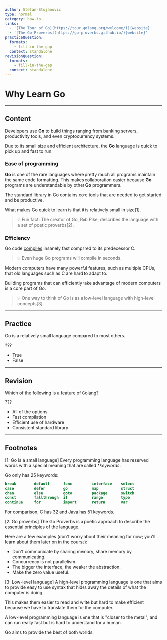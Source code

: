 ```yaml
---
author: Stefan-Stojanovic
type: normal
category: how-to
links:
  - '[The Tour of Go](https://tour.golang.org/welcome/1){website}'
  - '[The Go Proverbs](https://go-proverbs.github.io/){website}'
practiceQuestion:
  formats:
    - fill-in-the-gap
  context: standalone
revisionQuestion:
  formats:
    - fill-in-the-gap
  context: standalone
---
```


# Why Learn Go


---

## Content

Developers use **Go** to build things ranging from banking servers, productivity tools, and even cryptocurrency systems.

Due to its small size and efficient architecture, the **Go** language is quick to pick up and fast to run.
 
### Ease of programming

**Go** is one of the rare languages where pretty much all programs maintain the same code formatting. This makes collaboration easier because **Go** programs are understandable by other **Go** programmers.

The standard library in Go contains core tools that are needed to get started and be productive.

What makes Go quick to learn is that it is relatively small in size[1]. 

> 💡 Fun fact: The creator of Go, Rob Pike, describes the language with a set of poetic proverbs[2].

### Efficiency

Go code [compiles](https://www.enki.com/glossary/general/compilation) insanely fast compared to its predecessor C.

> 💡 Even huge Go programs will compile in seconds.

Modern computers have many powerful features, such as multiple CPUs, that old languages such as C are hard to adapt to.

Building programs that can efficiently take advantage of modern computers is a core part of Go.

> 💡 One way to think of Go is as a low-level language with high-level concepts[3].


---

## Practice

Go is a relatively small language compared to most others.

???

- True
- False


---

## Revision

Which of the following is a feature of Golang?

???

- All of the options
- Fast compilation
- Efficient use of hardware
- Consistent standard library


---

## Footnotes

[1: Go is a small language]
Every programming language has reserved words with a special meaning that are called **keywords*.

Go only has 25 keywords:

```go
break        default      func         interface    select
case         defer        go           map          struct
chan         else         goto         package      switch
const        fallthrough  if           range        type
continue     for          import       return       var
```

For comparison, C has 32 and Java has 51 keywords.

[2: Go proverbs]
The Go Proverbs is a poetic approach to describe the essential principles of the language. 

Here are a few examples (don't worry about their meaning for now; you'll learn about them later on in the course):

- Don't communicate by sharing memory, share memory by communicating.
- Concurrency is not parallelism.
- The bigger the interface, the weaker the abstraction.
- Make the zero value useful.

[3: Low-level language]
A high-level programming language is one that aims to provide easy to use syntax that hides away the details of what the computer is doing.

This makes them easier to read and write but hard to make efficient because we have to translate them for the computer.

A low-level programming language is one that is "closer to the metal", and can run really fast but is hard to understand for a human.

Go aims to provide the best of both worlds.
